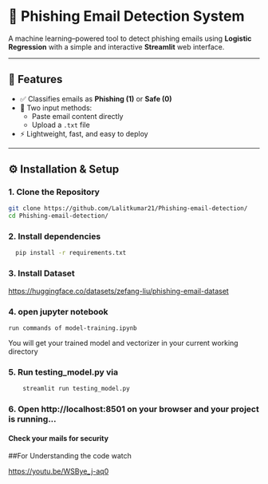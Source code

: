 # 🚨 Phishing Email Detection System

A machine learning–powered tool to detect phishing emails using **Logistic Regression** with a simple and interactive **Streamlit** web interface.

---

## 📌 Features

- ✅ Classifies emails as **Phishing (1)** or **Safe (0)**
- 📄 Two input methods:
  - Paste email content directly
  - Upload a `.txt` file
- ⚡ Lightweight, fast, and easy to deploy

---

## ⚙️ Installation & Setup

### 1. Clone the Repository

```bash
git clone https://github.com/Lalitkumar21/Phishing-email-detection/
cd Phishing-email-detection/
```
### 2. Install dependencies
   ```bash
     pip install -r requirements.txt
   ```
### 3. Install Dataset
https://huggingface.co/datasets/zefang-liu/phishing-email-dataset
### 4. open jupyter notebook
    run commands of model-training.ipynb
You will get your trained model and vectorizer in your current working directory
### 5. Run testing_model.py via
```bash
    streamlit run testing_model.py
```
### 6. Open http://localhost:8501 on your browser and your project is running...

#### Check your mails for security

##For Understanding the code watch 

https://youtu.be/WSBye_j-aq0
